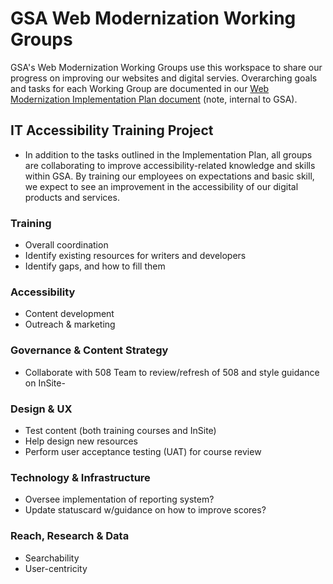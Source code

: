 # GSA Web Modernization Working Groups

GSA's Web Modernization Working Groups use this workspace to share our progress on improving our websites and digital servies. Overarching goals and tasks for each Working Group are documented in our [Web Modernization Implementation Plan document](https://docs.google.com/document/d/1nbHbdd8dKKA4rcUWBmnzfKcMsXKGWDMUHlrDALb9Gy8/edit) (note, internal to GSA).

## IT Accessibility Training Project
- In addition to the tasks outlined in the Implementation Plan, all groups are collaborating to improve accessibility-related knowledge and skills within GSA. By training our employees on expectations and basic skill, we expect to see an improvement in the accessibility of our digital products and services.

### Training
- Overall coordination
- Identify existing resources for writers and developers
- Identify gaps, and how to fill them

### Accessibility
- Content development
- Outreach & marketing

### Governance & Content Strategy
- Collaborate with 508 Team to review/refresh of 508 and style guidance on InSite- 

### Design & UX
- Test content (both training courses and InSite)
- Help design new resources
- Perform user acceptance testing (UAT) for course review

### Technology & Infrastructure
- Oversee implementation of reporting system?
- Update statuscard w/guidance on how to improve scores?

### Reach, Research & Data
- Searchability
- User-centricity

